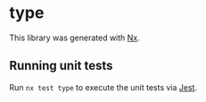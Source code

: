 # type

This library was generated with [Nx](https://nx.dev).

## Running unit tests

Run `nx test type` to execute the unit tests via [Jest](https://jestjs.io).
